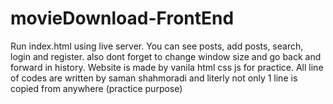 # movieDownload-FrontEnd
Run index.html using live server.
You can see posts, add posts, search, login and register. also dont forget to change window size and go back and forward in history.
Website is made by vanila html css js for practice.
All line of codes are written by saman shahmoradi and literly not only 1 line is copied from anywhere (practice purpose)
